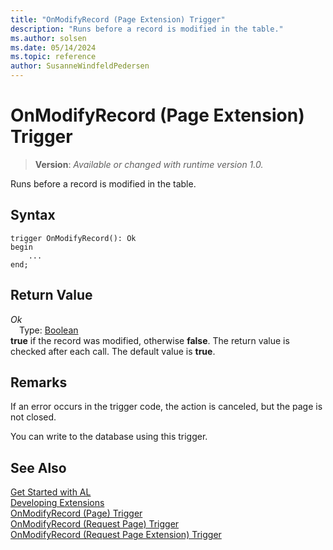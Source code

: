 ```yaml
---
title: "OnModifyRecord (Page Extension) Trigger"
description: "Runs before a record is modified in the table."
ms.author: solsen
ms.date: 05/14/2024
ms.topic: reference
author: SusanneWindfeldPedersen
---
```

[//]: # (START>DO_NOT_EDIT)
[//]: # (IMPORTANT:Do not edit any of the content between here and the END>DO_NOT_EDIT.)
[//]: # (Any modifications should be made in the .xml files in the ModernDev repo.)

# OnModifyRecord (Page Extension) Trigger
> **Version**: _Available or changed with runtime version 1.0._

Runs before a record is modified in the table.


## Syntax
```AL
trigger OnModifyRecord(): Ok
begin
    ...
end;
```


## Return Value

*Ok*  
&emsp;Type: [Boolean](../../methods-auto/boolean/boolean-data-type.md)  
**true** if the record was modified, otherwise **false**. The return value is checked after each call. The default value is **true**.  

[//]: # (IMPORTANT: END>DO_NOT_EDIT)

## Remarks  

If an error occurs in the trigger code, the action is canceled, but the page is not closed.  
  
You can write to the database using this trigger.  

## See Also  
[Get Started with AL](../../devenv-get-started.md)  
[Developing Extensions](../../devenv-dev-overview.md)  
[OnModifyRecord (Page) Trigger](../page/devenv-onmodifyrecord-page-trigger.md)  
[OnModifyRecord (Request Page) Trigger](../requestpage/devenv-onmodifyrecord-requestpage-trigger.md)  
[OnModifyRecord (Request Page Extension) Trigger](../requestpageextension/devenv-onmodifyrecord-requestpageextension-trigger.md)
